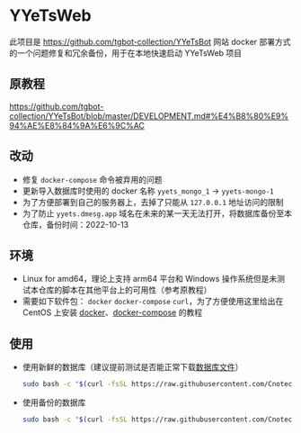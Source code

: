 # YYeTsWeb
此项目是 https://github.com/tgbot-collection/YYeTsBot 网站 docker 部署方式的一个问题修复和冗余备份，用于在本地快速启动 YYeTsWeb 项目

## 原教程
https://github.com/tgbot-collection/YYeTsBot/blob/master/DEVELOPMENT.md#%E4%B8%80%E9%94%AE%E8%84%9A%E6%9C%AC

## 改动
* 修复 `docker-compose` 命令被弃用的问题
* 更新导入数据库时使用的 docker 名称 `yyets_mongo_1` -> `yyets-mongo-1`
* 为了方便部署到自己的服务器上，去掉了只能从 `127.0.0.1` 地址访问的限制
* 为了防止 `yyets.dmesg.app` 域名在未来的某一天无法打开，将数据库备份至本仓库，备份时间：2022-10-13

## 环境
* Linux for amd64，理论上支持 arm64 平台和 Windows 操作系统但是未测试本仓库的脚本在其他平台上的可用性（参考原教程）
* 需要如下软件包： `docker` `docker-compose` `curl`，为了方便使用这里给出在 CentOS 上安装 [docker](https://docs.docker.com/engine/install/centos/#install-using-the-repository)、[docker-compose](https://docs.docker.com/compose/install/linux/) 的教程

## 使用
* 使用新鲜的数据库（建议提前测试是否能正常下载[数据库文件](https://yyets.dmesg.app/dump/yyets_mongo.gz)）
    ```bash
    sudo bash -c "$(curl -fsSL https://raw.githubusercontent.com/Cnotech/YYeTsWeb/master/scripts/install-fresh.sh)"
    ```
    
* 使用备份的数据库
    ```bash
    sudo bash -c "$(curl -fsSL https://raw.githubusercontent.com/Cnotech/YYeTsWeb/master/scripts/install-backup.sh)"
    ```
